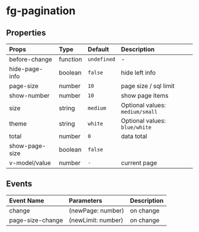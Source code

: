 # fg-pagination

## Properties

| Props          | Type     | Default     | Description                     |
| :------------- | :------- | :---------- | :------------------------------ |
| before-change  | function | `undefined` | -                               |
| hide-page-info | boolean  | `false`     | hide left info                  |
| page-size      | number   | `10`        | page size / sql limit           |
| show-number    | number   | `10`        | show page items                 |
| size           | string   | `medium`    | Optional values: `medium/small` |
| theme          | string   | `white`     | Optional values: `blue/white`   |
| total          | number   | `0`         | data total                      |
| show-page-size | boolean  | `false`     |                                 |
| v-model/value  | number   | `-`         | current page                    |

## Events

| Event Name       | Parameters         | Description |
| :--------------- | :----------------- | :---------- |
| change           | (newPage: number)  | on change   |
| page-size-change | (newLimit: number) | on change   |
